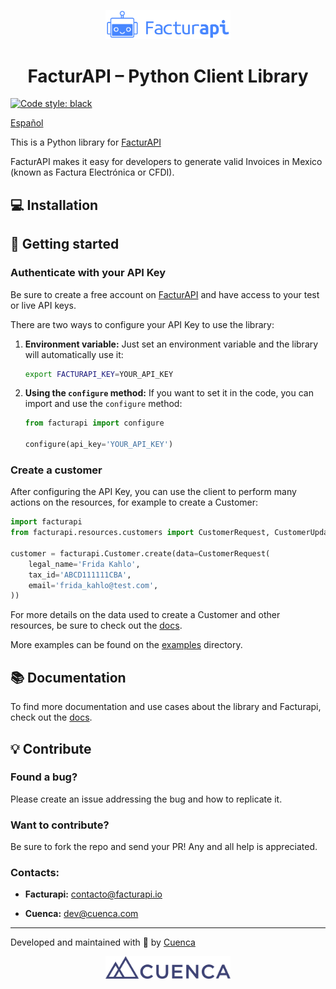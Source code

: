 <p align="center">
    <a href="https://facturapi.io">
        <img alt="Facturapi Logo" src="./images/facturapi-logo.svg" width="200" />
    </a>
</p>
<h1 align="center">
    FacturAPI – Python Client Library
</h1>

[![Code style: black](https://img.shields.io/badge/code%20style-black-000000.svg)](https://github.com/psf/black)

[Español](./README.es-MX.md)

This is a Python library for [FacturAPI](https://www.facturapi.io)

FacturAPI makes it easy for developers to generate valid Invoices in Mexico (known as Factura Electrónica or CFDI).

## 💻 Installation

## 🚀 Getting started

### Authenticate with your API Key
Be sure to create a free account on [FacturAPI](https://www.facturapi.io) and have access to your test or live API keys.

There are two ways to configure your API Key to use the library:

1. **Environment variable:** Just set an environment variable and the library will automatically use it:
   
   ```bash
   export FACTURAPI_KEY=YOUR_API_KEY
   ```

2. **Using the `configure` method:** If you want to set it in the code, you can import and use the `configure` method:

    ```python
    from facturapi import configure
    
    configure(api_key='YOUR_API_KEY')
    ```

### Create a customer
After configuring the API Key, you can use the client to perform many actions on the resources, for example to create
a Customer:

```python
import facturapi
from facturapi.resources.customers import CustomerRequest, CustomerUpdateRequest

customer = facturapi.Customer.create(data=CustomerRequest(
    legal_name='Frida Kahlo',
    tax_id='ABCD111111CBA',
    email='frida_kahlo@test.com',
))
```

For more details on the data used to create a Customer and other resources, be sure to check out the [docs](http://docs.facturapi.io).

More examples can be found on the [examples](./examples/) directory.

## 📚 Documentation
To find more documentation and use cases about the library and Facturapi, check out the [docs](http://docs.facturapi.io).
## 💡 Contribute
### Found a bug?
Please create an issue addressing the bug and how to replicate it.
### Want to contribute?
Be sure to fork the repo and send your PR! Any and all help is appreciated.
### Contacts:
- **Facturapi:** contacto@facturapi.io

- **Cuenca:** dev@cuenca.com

---
Developed and maintained with 💙 by [Cuenca](https://github.com/cuenca-mx)
<p align="center">
    <a href="https://cuenca.com/">
        <img alt="Cuenca Logo" src="./images/cuenca-full-logo.svg" width="200" />
    </a>
</p>
